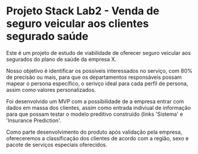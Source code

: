 # Projeto Stack Lab2 - Venda de seguro veicular aos clientes segurado saúde

Este é um projeto de estudo de viabilidade de oferecer seguro veicular aos segurados do plano de saúde da empresa X.

Nosso objetivo é identificar os possíveis interessados no serviço, com 80% de precisão ou mais, para que os departamentos responsáveis possam mapear o persona específico, o serivço ideal para cada perfil de persona, assim como valores personalizados.

Foi desenvolvido um MVP com a possibilidade de a empresa entrar com dados em massa dos clientes, assim como entrada indiviual de informação para que possam testar o modelo preditivo construído (links 'Sistema' e 'Insurance Prediction'.

Como parte desenvolvimento do produto após validação pela empresa, ofereceremos a classificação dos clientes de acordo com a região, sexo e pacote de serviços especiais oferecidos.

